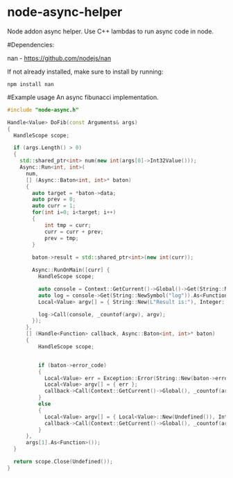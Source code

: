 node-async-helper
=================

Node addon async helper. Use C++ lambdas to run async code in node.

#Dependencies:

 nan - https://github.com/nodejs/nan
 
 If not already installed, make sure to install by running:
 
```
npm install nan
```

#Example usage
An async fibunacci implementation.

```C++
#include "node-async.h"

Handle<Value> DoFib(const Arguments& args) 
{
  HandleScope scope;

  if (args.Length() > 0) 
  {
    std::shared_ptr<int> num(new int(args[0]->Int32Value()));
    Async::Run<int, int>(
      num,
      [] (Async::Baton<int, int>* baton) 
      {
        auto target = *baton->data;
        auto prev = 0;
        auto curr = 1;
        for(int i=0; i<target; i++)
        {
            int tmp = curr;
            curr = curr + prev;
            prev = tmp;
        }
  
        baton->result = std::shared_ptr<int>(new int(curr));

        Async::RunOnMain([curr] {
          HandleScope scope;

          auto console = Context::GetCurrent()->Global()->Get(String::New(L"console")).As<Object>();
          auto log = console->Get(String::NewSymbol("log")).As<Function>();
          Local<Value> argv[] = { String::New(L"Result is:"), Integer::New(curr)};

          log->Call(console, _countof(argv), argv);
        });
      },
      [] (Handle<Function> callback, Async::Baton<int, int>* baton) 
      {
          HandleScope scope;


          if (baton->error_code)
          {
            Local<Value> err = Exception::Error(String::New(baton->error_message.c_str()));
            Local<Value> argv[] = { err };
            callback->Call(Context::GetCurrent()->Global(), _countof(argv), argv);
          }
          else
          {
            Local<Value> argv[] = { Local<Value>::New(Undefined()), Integer::New(*baton->result) };
            callback->Call(Context::GetCurrent()->Global(), _countof(argv), argv);
          }
      },
      args[1].As<Function>());
  }

  return scope.Close(Undefined());
}
```
